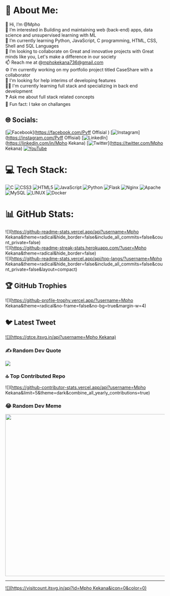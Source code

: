 # 💫 About Me:
👋 Hi, I’m @Mpho<br>👀 I’m interested in Building and maintaining web (back-end) apps, data science and unsupervised learning with ML<br>🌱 I’m currently learning Python, JavaScript, C programming, HTML, CSS, Shell and SQL Languages<br>💞️ I’m looking to collaborate on Great and innovative projects with Great minds like you, Let's make a difference in our society<br>📫 Reach me at @mphokekana736@gmail.com<br>⚙ I'm currently working on my portfolio project titled CaseShare with a collaborator<br>👭 I'm looking for help interims of developing features<br>👩‍🔬 I'm currently learning full stack and specializing in back end development<br>❓ Ask me about full stack related concepts<br>🚀 Fun fact: I take on challanges


## 🌐 Socials:
[![Facebook](https://img.shields.io/badge/Facebook-%231877F2.svg?logo=Facebook&logoColor=white)](https://facebook.com/Pvff Offisial ) [![Instagram](https://img.shields.io/badge/Instagram-%23E4405F.svg?logo=Instagram&logoColor=white)](https://instagram.com/Pvff Offisial) [![LinkedIn](https://img.shields.io/badge/LinkedIn-%230077B5.svg?logo=linkedin&logoColor=white)](https://linkedin.com/in/Mpho Kekana) [![Twitter](https://img.shields.io/badge/Twitter-%231DA1F2.svg?logo=Twitter&logoColor=white)](https://twitter.com/Mpho Kekana) [![YouTube](https://img.shields.io/badge/YouTube-%23FF0000.svg?logo=YouTube&logoColor=white)](https://youtube.com/@Pvff) 

# 💻 Tech Stack:
![C](https://img.shields.io/badge/c-%2300599C.svg?style=for-the-badge&logo=c&logoColor=white) ![CSS3](https://img.shields.io/badge/css3-%231572B6.svg?style=for-the-badge&logo=css3&logoColor=white) ![HTML5](https://img.shields.io/badge/html5-%23E34F26.svg?style=for-the-badge&logo=html5&logoColor=white) ![JavaScript](https://img.shields.io/badge/javascript-%23323330.svg?style=for-the-badge&logo=javascript&logoColor=%23F7DF1E) ![Python](https://img.shields.io/badge/python-3670A0?style=for-the-badge&logo=python&logoColor=ffdd54) ![Flask](https://img.shields.io/badge/flask-%23000.svg?style=for-the-badge&logo=flask&logoColor=white) ![Nginx](https://img.shields.io/badge/nginx-%23009639.svg?style=for-the-badge&logo=nginx&logoColor=white) ![Apache](https://img.shields.io/badge/apache-%23D42029.svg?style=for-the-badge&logo=apache&logoColor=white) ![MySQL](https://img.shields.io/badge/mysql-%2300f.svg?style=for-the-badge&logo=mysql&logoColor=white) ![LINUX](https://img.shields.io/badge/Linux-FCC624?style=for-the-badge&logo=linux&logoColor=black) ![Docker](https://img.shields.io/badge/docker-%230db7ed.svg?style=for-the-badge&logo=docker&logoColor=white)
# 📊 GitHub Stats:
![](https://github-readme-stats.vercel.app/api?username=Mpho Kekana&theme=radical&hide_border=false&include_all_commits=false&count_private=false)<br/>
![](https://github-readme-streak-stats.herokuapp.com/?user=Mpho Kekana&theme=radical&hide_border=false)<br/>
![](https://github-readme-stats.vercel.app/api/top-langs/?username=Mpho Kekana&theme=radical&hide_border=false&include_all_commits=false&count_private=false&layout=compact)

## 🏆 GitHub Trophies
![](https://github-profile-trophy.vercel.app/?username=Mpho Kekana&theme=radical&no-frame=false&no-bg=true&margin-w=4)

## 🐦 Latest Tweet
[![](https://gtce.itsvg.in/api?username=Mpho Kekana)](https://github.com/VishwaGauravIn/github-twitter-card-embed)

### ✍️ Random Dev Quote
![](https://quotes-github-readme.vercel.app/api?type=horizontal&theme=radical)

### 🔝 Top Contributed Repo
![](https://github-contributor-stats.vercel.app/api?username=Mpho Kekana&limit=5&theme=dark&combine_all_yearly_contributions=true)

### 😂 Random Dev Meme
<img src="https://rm.up.railway.app/" width="512px"/>

---
[![](https://visitcount.itsvg.in/api?id=Mpho Kekana&icon=0&color=0)](https://visitcount.itsvg.in)

<!-- Proudly created with GPRM ( https://gprm.itsvg.in ) --> 
